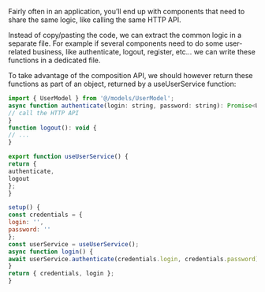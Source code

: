 Fairly often in an application, you’ll end up with components that need to share the same logic, like calling the same HTTP API.

Instead of copy/pasting the code, we can extract the common logic in a separate file. For example if several components need to do some user-related business, like authenticate, logout, register, etc… we can write these functions in a dedicated file.

To take advantage of the composition API, we should however return these functions as part of an object, returned by a useUserService function:

```js
import { UserModel } from '@/models/UserModel';
async function authenticate(login: string, password: string): Promise<UserModel> {
// call the HTTP API
}
function logout(): void {
// ...
}
```

```js
export function useUserService() {
return {
authenticate,
logout
};
}
```

```js
setup() {
const credentials = {
login: '',
password: ''
};
const userService = useUserService();
async function login() {
await userService.authenticate(credentials.login, credentials.password);
}
return { credentials, login };
}
```


